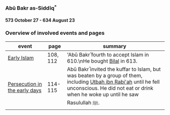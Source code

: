 ### Abū Bakr as-Siddīqؓ
#### 573 October 27 - 634 August 23

### Overview of involved events and pages

event | page | summary
-|-|-
[Early Islam](../events/0610_Dawn_of_prophethood) | 108, 112 | 'Abū Bakrؓ fourth to accept Islam in 610.\nHe bought [Bilal](0580_Bilal) in 613.
[Persecution in the early days](../events/0613_open) | 114-115 | Abū Bakrؓ invited the kuffar to Islam, but was beaten by a group of them, including [Utbah ibn Rabi'ah](0563_Utbah) until he fell unconscious. He did not eat or drink when he woke up until he saw Rasulullah ﷺ.
